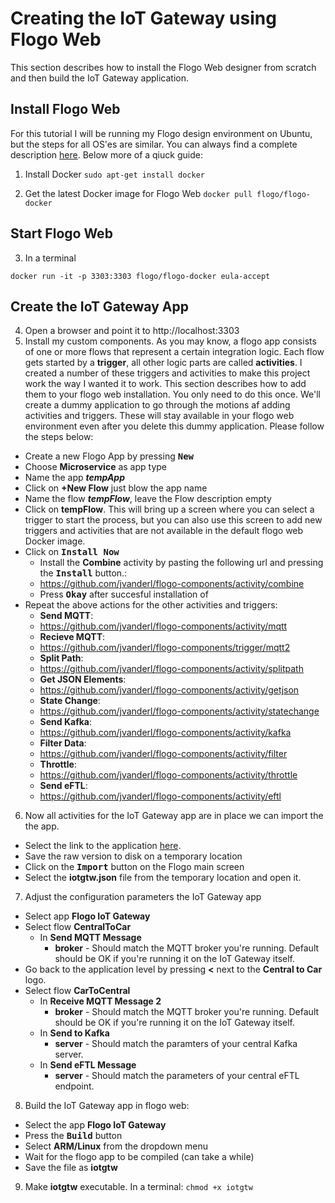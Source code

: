 ﻿# Creating the IoT Gateway using Flogo Web
This section describes how to install the Flogo Web designer from scratch and then build the IoT Gateway application.

## Install Flogo Web
For this tutorial I will be running my Flogo design environment on Ubuntu, but the steps for all OS'es are similar. You can always find a complete description [here](https://github.com/TIBCOSoftware/flogo).
Below more of a qiuck guide:

 1. Install Docker
`sudo apt-get install docker`

 2. Get the latest Docker image for Flogo Web
 `docker pull flogo/flogo-docker`
 ## Start Flogo Web
 3. In a terminal

 `docker run -it -p 3303:3303 flogo/flogo-docker eula-accept`
 
 ## Create the IoT Gateway App
 
 4. Open a browser and point it to http://localhost:3303
 5. Install my custom components.
 As you may know, a flogo app consists of one or more flows that represent a certain integration logic. Each flow gets started by a **trigger**, all other logic parts are called **activities**.
 I created a number of these triggers and activities to make this project work the way I wanted it to work. This section describes how to add them to your flogo web installation. You only need to do this once. We'll create a dummy application to go through the motions af adding activities and triggers. These will stay available in your flogo web environment even after you delete this dummy application. Please follow the steps below:
 * Create a new Flogo App by pressing <kbd>**New**</kbd>
 * Choose **Microservice** as app type
 * Name the app ***tempApp***
 * Click on **+New Flow** just blow the app name
 * Name the flow ***tempFlow***, leave the Flow description empty
 * Click on **tempFlow**.  This will bring up a screen where you can select a trigger to start the process, but you can also use this screen to add new triggers and activities that are not available in the default flogo web Docker image.
 * Click on <kbd>**Install Now**</kbd>
	 * Install the **Combine** activity by pasting the following url and pressing the <kbd>**Install**</kbd> button.:
	 * https://github.com/jvanderl/flogo-components/activity/combine
	 * Press <kbd>**Okay**</kbd> after succesful installation of 
 * Repeat the above actions for the other activities and triggers:
	 * **Send MQTT**:
	 *  https://github.com/jvanderl/flogo-components/activity/mqtt
	 * **Recieve MQTT**:
	 * https://github.com/jvanderl/flogo-components/trigger/mqtt2
	 * **Split Path**:
	 *  https://github.com/jvanderl/flogo-components/activity/splitpath
	 * **Get JSON Elements**:
	 *  https://github.com/jvanderl/flogo-components/activity/getjson
	 * **State Change**:
	 *  https://github.com/jvanderl/flogo-components/activity/statechange
	 * **Send Kafka**:
	 *  https://github.com/jvanderl/flogo-components/activity/kafka
	 * **Filter Data**:
	 *  https://github.com/jvanderl/flogo-components/activity/filter
	 * **Throttle**:
	 *  https://github.com/jvanderl/flogo-components/activity/throttle
	 * **Send eFTL**:
	 *  https://github.com/jvanderl/flogo-components/activity/eftl

 6. Now all activities for the IoT Gateway app are in place we can import the the app.
 * Select the link to the application [here](iotgtw.json). 
* Save the raw version to disk on a temporary location
* Click on the <kbd>**Import**</kbd> button on the Flogo main screen
* Select the **iotgtw.json** file from the temporary location and open it.

 7. Adjust the configuration parameters the IoT Gateway app
 * Select app **Flogo IoT Gateway**
 * Select flow **CentralToCar**
	 * In **Send MQTT Message**
		 * **broker** - Should match the MQTT broker you're running. Default should be OK if you're running it on the IoT Gateway itself.
 * Go back to the application level by pressing **<** next to the **Central to Car** logo.
 * Select flow **CarToCentral**
	 * In **Receive MQTT Message 2**
		 * **broker** - Should match the MQTT broker you're running. Default should be OK if you're running it on the IoT Gateway itself.
	 * In **Send to Kafka**
		 * **server** - Should match the paramters of your central Kafka server.
	 * In **Send eFTL Message**
		 * **server** - Should match the parameters of your central eFTL endpoint.

 8. Build the IoT Gateway app in flogo web:
 * Select the app **Flogo IoT Gateway**
 * Press the <kbd>**Build**</kbd> button
 * Select **ARM/Linux** from the dropdown menu
 * Wait for the flogo app to be compiled (can take a while)
 * Save the file as **iotgtw**
 
 9. Make **iotgtw** executable. In a terminal:
 `chmod +x iotgtw`
 